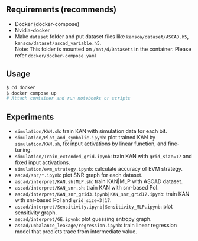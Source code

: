 ## Requirements (recommends)
- Docker (docker-compose)
- Nvidia-docker
- Make `dataset` folder and put dataset files like `kansca/dataset/ASCAD.h5`, `kansca/dataset/ascad_variable.h5`.  
    Note: This folder is mounted on `/mnt/d/Datasets` in the container. Please refer `docker/docker-compose.yaml`

## Usage
```bash
$ cd docker
$ docker compose up
# Attach container and run notebooks or scripts
```

## Experiments
- `simulation/KAN.sh`: train KAN with simulation data for each bit.
- `simulation/Plot_and_symbolic.ipynb`: plot trained KAN by `simulation/KAN.sh`, fix input activations by linear function, and fine-tuning.
- `simulation/Train_extended_grid.ipynb`: train KAN with `grid_size=17` and fixed input activations.
- `simulation/evm_strategy.ipynb`: calculate accuracy of EVM strategy.
- `ascad/snr/*.ipynb`: plot SNR graph for each dataset.
- `ascad/interpret/KAN.sh|MLP.sh`: train KAN|MLP with ASCAD dataset.
- `ascad/interpret/KAN_snr.sh`: train KAN with snr-based PoI.
- `ascad/interpret/KAN_snr_grid3.ipynb|KAN_snr_grid17.ipynb`: train KAN with snr-based PoI and `grid_size=3|17`.
- `ascad/interpret/Sensitivity.ipynb|Sensitivity_MLP.ipynb`: plot sensitivity graph.
- `ascad/interpret/GE.ipynb`: plot guessing entropy graph.
- `ascad/unbalance_leakage/regression.ipynb`: train linear regression model that predicts trace from intermediate value.
